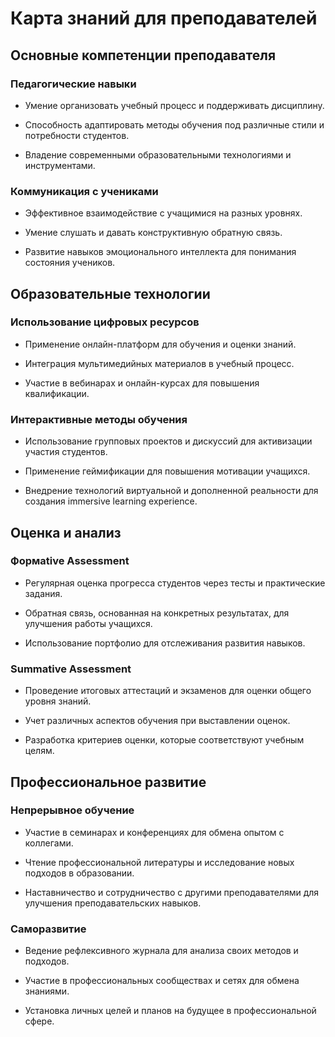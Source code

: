 # Карта знаний для преподавателей

## Основные компетенции преподавателя

### Педагогические навыки

- Умение организовать учебный процесс и поддерживать дисциплину.

- Способность адаптировать методы обучения под различные стили и потребности студентов.

- Владение современными образовательными технологиями и инструментами.

### Коммуникация с учениками

- Эффективное взаимодействие с учащимися на разных уровнях.

- Умение слушать и давать конструктивную обратную связь.

- Развитие навыков эмоционального интеллекта для понимания состояния учеников.

## Образовательные технологии

### Использование цифровых ресурсов

- Применение онлайн-платформ для обучения и оценки знаний.

- Интеграция мультимедийных материалов в учебный процесс.

- Участие в вебинарах и онлайн-курсах для повышения квалификации.

### Интерактивные методы обучения

- Использование групповых проектов и дискуссий для активизации участия студентов.

- Применение геймификации для повышения мотивации учащихся.

- Внедрение технологий виртуальной и дополненной реальности для создания immersive learning experience.

## Оценка и анализ

### Формative Assessment

- Регулярная оценка прогресса студентов через тесты и практические задания.

- Обратная связь, основанная на конкретных результатах, для улучшения работы учащихся.

- Использование портфолио для отслеживания развития навыков.

### Summative Assessment

- Проведение итоговых аттестаций и экзаменов для оценки общего уровня знаний.

- Учет различных аспектов обучения при выставлении оценок.

- Разработка критериев оценки, которые соответствуют учебным целям.

## Профессиональное развитие

### Непрерывное обучение

- Участие в семинарах и конференциях для обмена опытом с коллегами.

- Чтение профессиональной литературы и исследование новых подходов в образовании.

- Наставничество и сотрудничество с другими преподавателями для улучшения преподавательских навыков.

### Саморазвитие

- Ведение рефлексивного журнала для анализа своих методов и подходов.

- Участие в профессиональных сообществах и сетях для обмена знаниями.

- Установка личных целей и планов на будущее в профессиональной сфере.

